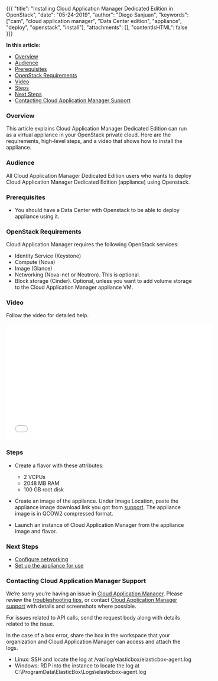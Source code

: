 {{{
"title": "Installing Cloud Application Manager Dedicated Edition in OpenStack",
"date": "05-24-2019",
"author": "Diego Sanjuan",
"keywords": ["cam", "cloud application manager", "Data Center edition", "appliance", "deploy", "openstack", "install"],
"attachments": [],
"contentIsHTML": false
}}}

**In this article:**

* [Overview](#overview)
* [Audience](#audience)
* [Prerequisites](#prerequisites)
* [OpenStack Requirements](#openstack-requirements)
* [Video](#video)
* [Steps](#steps)
* [Next Steps](#next-steps)
* [Contacting Cloud Application Manager Support](#contacting-cloud-application-manager-support)

### Overview

This article explains Cloud Application Manager Dedicated Edition can run as a virtual appliance in your OpenStack private cloud. Here are the requirements, high-level steps, and a video that shows how to install the appliance.

### Audience

All Cloud Application Manager Dedicated Edition users who wants to deploy Cloud Application Manager Dedicated Edition (appliance) using Openstack.

### Prerequisites

* You should have a Data Center with Openstack to be able to deploy appliance using it.

### OpenStack Requirements

Cloud Application Manager requires the following OpenStack services:

* Identity Service (Keystone)
* Compute (Nova)
* Image (Glance)
* Networking (Nova-net or Neutron). This is optional.
* Block storage (Cinder). Optional, unless you want to add volume storage to the Cloud Application Manager appliance VM.

### Video

Follow the video for detailed help.
<iframe src="//player.vimeo.com/video/121204949" width="561" height="316" frameborder="0" webkitallowfullscreen="" mozallowfullscreen="" allowfullscreen=""></iframe>

### Steps

* Create a flavor with these attributes:
  * 2 VCPUs
  * 2048 MB RAM
  * 100 GB root disk

* Create an image of the appliance. Under Image Location, paste the appliance image download link you got from  [support](mailto:incident@CenturyLink.com). The appliance image is in QCOW2 compressed format.
* Launch an instance of Cloud Application Manager from the appliance image and flavor.

### Next Steps

* [Configure networking](camd-networking.md)
* [Set up the appliance for use](camd-initialsetup.md)

### Contacting Cloud Application Manager Support

We’re sorry you’re having an issue in [Cloud Application Manager](https://www.ctl.io/cloud-application-manager/). Please review the [troubleshooting tips](../Troubleshooting/troubleshooting-tips.md), or contact [Cloud Application Manager support](mailto:incident@CenturyLink.com) with details and screenshots where possible.

For issues related to API calls, send the request body along with details related to the issue.

In the case of a box error, share the box in the workspace that your organization and Cloud Application Manager can access and attach the logs.

* Linux: SSH and locate the log at /var/log/elasticbox/elasticbox-agent.log
* Windows: RDP into the instance to locate the log at C:\ProgramData\ElasticBox\Logs\elasticbox-agent.log
